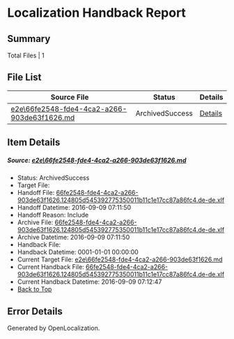 # <a name='report-top'></a> Localization Handback Report

## Summary
 Total Files | 1

## File List
 Source File | Status | Details 
 ----------- | ------ | ------- 
 [e2e\66fe2548-fde4-4ca2-a266-903de63f1626.md](https://github.com/OpenLocalizationTestOrg/ol-test0/blob/e2b238eb55bbe836fa90e6676b453d98e1ebbfca/e2e/66fe2548-fde4-4ca2-a266-903de63f1626.md) | ArchivedSuccess | [Details](#2a318a1dab9a794c1fa42735c141156d8472145d2)

## Item Details
##### <a name='2a318a1dab9a794c1fa42735c141156d8472145d2'></a> Source: [e2e\66fe2548-fde4-4ca2-a266-903de63f1626.md](https://github.com/OpenLocalizationTestOrg/ol-test0/blob/e2b238eb55bbe836fa90e6676b453d98e1ebbfca/e2e/66fe2548-fde4-4ca2-a266-903de63f1626.md)
* Status: ArchivedSuccess
* Target File: 
* Handoff File: [66fe2548-fde4-4ca2-a266-903de63f1626.124805d545392775350011b11c1e17cc87a86fc4.de-de.xlf](https://github.com/OpenLocalizationTestOrg/ol-test0-handoff/blob/bdf4f689ae5fe32571b3c676e75ca37406a85776/ol-handoff/OpenLocalizationTestOrg/ol-test0-dede/yuwzho/ht/66fe2548-fde4-4ca2-a266-903de63f1626.124805d545392775350011b11c1e17cc87a86fc4.de-de.xlf)
* Handoff Datetime: 2016-09-09 07:11:50
* Handoff Reason: Include
* Archive File: [66fe2548-fde4-4ca2-a266-903de63f1626.124805d545392775350011b11c1e17cc87a86fc4.de-de.xlf](https://github.com/OpenLocalizationTestOrg/ol-test0-handoff/blob/62eb5d0c51c764cd391eebaf8665094de2fb7d7a/ol-archive/OpenLocalizationTestOrg/ol-test0-dede/yuwzho/ht/66fe2548-fde4-4ca2-a266-903de63f1626.124805d545392775350011b11c1e17cc87a86fc4.de-de.xlf)
* Archive Datetime: 2016-09-09 07:11:50
* Handback File: 
* Handback Datetime: 0001-01-01 00:00:00
* Current Target File: [e2e\66fe2548-fde4-4ca2-a266-903de63f1626.md](https://github.com/OpenLocalizationTestOrg/ol-test0-dede/blob/1b01fc11d68b13f947f15e7ddb7e2a2b95ebd914/e2e/66fe2548-fde4-4ca2-a266-903de63f1626.md)
* Current Handback File: [66fe2548-fde4-4ca2-a266-903de63f1626.124805d545392775350011b11c1e17cc87a86fc4.de-de.xlf](https://github.com/OpenLocalizationTestOrg/ol-test0-handback/blob/703e25fdd0250960c83404454e3465f7e0635195/ol-handback/OpenLocalizationTestOrg/ol-test0-dede/yuwzho/ht/66fe2548-fde4-4ca2-a266-903de63f1626.124805d545392775350011b11c1e17cc87a86fc4.de-de.xlf)
* Current Handback Datetime: 2016-09-09 07:12:47
* [Back to Top](#report-top)


## Error Details

Generated by OpenLocalization.
